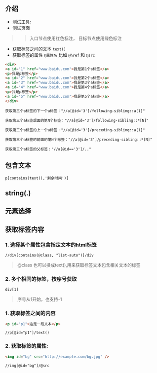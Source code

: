 ## 介绍
- 测试工具: 
- 测试页面

>>入口节点使用红色标注， 目标节点使用绿色标注
- 获取标签之间的文本 `text()`
- 获取标签的属性 `@属性名` 比如 `@href` 和 `@src`


```html
<div>
<a id="1" href="www.baidu.com">我是第1个a标签</a>
<p>我是p标签</p>
<a id="2" href="www.baidu.com">我是第2个a标签</a>
<a id="3" href="www.baidu.com">我是第3个a标签</a>
<a id="4" href="www.baidu.com">我是第4个a标签</a>
<p>我是p标签</p>
<a id="5" href="www.baidu.com">我是第5个a标签</a>
</div>
```

```
获取第三个a标签的下一个a标签："//a[@id='3']/following-sibling::a[1]"

获取第三个a标签后面的第N个标签："//a[@id='3']/following-sibling::*[N]"

获取第三个a标签的上一个a标签："//a[@id='3']/preceding-sibling::a[1]"

获取第三个a标签的前面的第N个标签："//a[@id='3']/preceding-sibling::*[N]"

获取第三个a标签的父标签："//a[@id=='3']/.."

```


## 包含文本
```
p[contains(text(),'剩余时间')]
```

## string(.)



## 元素选择





## 获取标签内容

### 1. 选择某个属性包含指定文本的html标签

```xquery
//div[contains(@class, "list-auto")]/div
```

> @class 也可以换成text(),用来获取标签文本包含相关文本的标签



### 2. 多个相同的标签，按序号获取

```xquery
div[1]
```

> 序号从1开始，也支持-1



### 1. 获取标签之间的内容

```html
<p id="p1">这是一段文本</p>
```



```xquery
//p[@id="p1"]/text()
```





### 2. 获取标签的属性:

```html
<img id="bg" src="http://example.com/bg.jpg" />
```



```xquery
//img[@id="bg"]/@src
```

